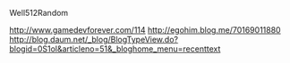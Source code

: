Well512Random

http://www.gamedevforever.com/114
http://egohim.blog.me/70169011880
http://blog.daum.net/_blog/BlogTypeView.do?blogid=0S1ol&articleno=51&_bloghome_menu=recenttext